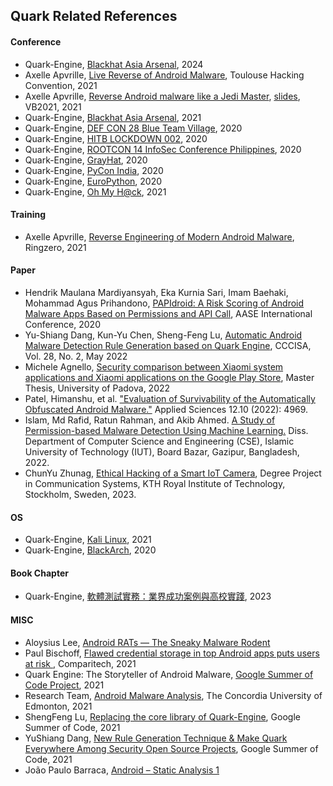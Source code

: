 ## Quark Related References

#### Conference

- Quark-Engine, [Blackhat Asia Arsenal](https://www.blackhat.com/asia-24/arsenal/schedule/index.html#quark-script---dig-vulnerabilities-in-the-blackbox-37549), 2024
- Axelle Apvrille, [Live Reverse of Android Malware](https://youtu.be/Z68TJvnepnY?t=5583), Toulouse Hacking Convention, 2021
- Axelle Apvrille, [Reverse Android malware like a Jedi Master](https://vblocalhost.com/presentations/reverse-android-malware-like-a-jedi-master/), [slides](https://github.com/quark-engine/ref/blob/main/VB2021-26.pdf), VB2021, 2021
- Quark-Engine, [Blackhat Asia Arsenal](https://www.blackhat.com/asia-21/arsenal/schedule/index.html#quark-engine-storyteller-of-android-malware-22458), 2021
- Quark-Engine, [DEF CON 28 Blue Team Village](https://www.youtube.com/watch?v=XK-yqHPnsvc), 2020
- Quark-Engine, [HITB LOCKDOWN 002](https://conference.hitb.org/hitb-lockdown002/sessions/quark-engine-an-obfuscation-neglect-android-malware-scoring-system/), 2020
- Quark-Engine, [ROOTCON 14 InfoSec Conference Philippines](https://www.youtube.com/watch?v=SOH4eqrv9_g), 2020
- Quark-Engine, [GrayHat](https://grayhat.co/armory/quark-engine/), 2020
- Quark-Engine, [PyCon India](https://in.pycon.org/cfp/2020/proposals/so-you-want-to-build-an-anti-virus-engine~bDM6d/), 2020
- Quark-Engine, [EuroPython](https://ep2020.europython.eu/talks/BDppVua-so-you-want-to-build-an-anti-virus-engine/), 2020
- Quark-Engine, [Oh My H@ck](https://omhconf.pl/omh-international/lecture#id=65471), 2021

#### Training
- Axelle Apvrille, [Reverse Engineering of Modern Android Malware](https://ringzer0.training/android-malware.html), Ringzero, 2021


#### Paper
- Hendrik Maulana Mardiyansyah, Eka Kurnia Sari, Imam Baehaki, Mohammad Agus
Prihandono, [PAPIdroid: A Risk Scoring of Android Malware Apps Based on
Permissions and API Call](https://static.s123-cdn.com/uploads/903920/normal_5fec08b3bcd16.pdf), AASE International Conference, 2020
- Yu-Shiang Dang, Kun-Yu Chen, Sheng-Feng Lu, [Automatic Android Malware Detection Rule Generation based on Quark Engine](https://github.com/quark-engine/ref/blob/main/CCCISA-Quark-rule-generate%20v74.pdf), CCCISA, Vol. 28, No. 2, May 2022
- Michele Agnello, [Security comparison between Xiaomi system applications and Xiaomi applications on the Google Play Store](https://github.com/quark-engine/ref/blob/main/Tesi_Michele_Agnello_1238581_Finale.pdf), Master Thesis, University of Padova, 2022
- Patel, Himanshu, et al. ["Evaluation of Survivability of the Automatically Obfuscated Android Malware."](https://github.com/quark-engine/ref/blob/main/Evaluation%20of%20Survivability%20of%20the%20Automatically%20Obfuscated%20Android%20Malware.pdf) Applied Sciences 12.10 (2022): 4969.
- Islam, Md Rafid, Ratun Rahman, and Akib Ahmed. [A Study of Permission-based Malware Detection Using Machine Learning.](https://github.com/quark-engine/ref/blob/main/Rafid_thesis_fulltext.pdf) Diss. Department of Computer Science and Engineering (CSE), Islamic University of Technology (IUT), Board Bazar, Gazipur, Bangladesh, 2022.
- ChunYu Zhunag, [Ethical Hacking of a Smart IoT Camera](https://github.com/quark-engine/ref/blob/main/Ethical%20Hacking%20of%20a%20Smart%20IoT%20Camera.pdf), Degree Project in Communication Systems, KTH Royal Institute of Technology, Stockholm, Sweden, 2023.

#### OS
- Quark-Engine, [Kali Linux](https://pkg.kali.org/pkg/quark-engine), 2021
- Quark-Engine, [BlackArch](https://blackarch.org/mobile.html), 2020

#### Book Chapter
- Quark-Engine, [軟體測試實務：業界成功案例與高校實踐](https://www.tenlong.com.tw/products/9786263334861?list_name=lv), 2023

#### MISC
- Aloysius Lee, [Android RATs — The Sneaky Malware Rodent](https://medium.com/d-classified/android-rats-the-sneaky-malware-rodent-4a3272a790ef)
- Paul Bischoff, [Flawed credential storage in top Android apps puts users at risk
](https://www.comparitech.com/blog/information-security/flawed-credential-storage-android-apps/), Comparitech, 2021
- Quark Engine: The Storyteller of Android Malware, [Google Summer of Code Project](https://www.honeynet.org/gsoc/gsoc-2021/google-summer-of-code-2021-project-ideas/), 2021
- Research Team, [Android Malware Analysis](https://github.com/ddeepp109/Android-Malware-Analysis), The Concordia University of Edmonton, 2021
- ShengFeng Lu, [Replacing the core library of Quark-Engine](https://github.com/quark-engine/ref/blob/main/Replacing_the_core_library_of_Quark_Engine.pdf), Google Summer of Code, 2021
- YuShiang Dang, [New Rule Generation Technique & Make Quark Everywhere Among Security Open Source Projects](https://github.com/quark-engine/ref/blob/main/New_Rule_Generation_Technique__Make_Quark_Everywhere_Among_Security_Open_Source_Projects.pdf), Google Summer of Code, 2021
- João Paulo Barraca, [Android – Static Analysis 1](https://github.com/quark-engine/ref/blob/main/er-2-android_static.pdf)
